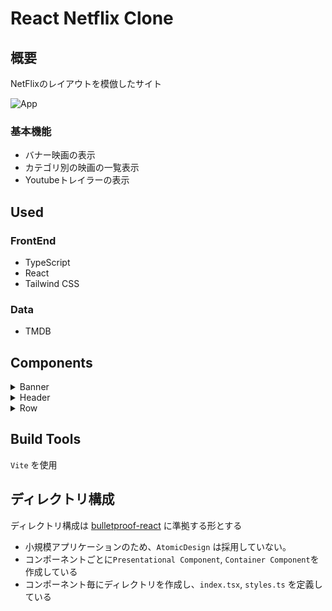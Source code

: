 # React Netflix Clone

## 概要

NetFlixのレイアウトを模倣したサイト

<img src="https://github.com/PenPeen/react_netflix_clone/blob/image/public/App.png?raw=true" alt="App" width="600"/>

### 基本機能

- バナー映画の表示
- カテゴリ別の映画の一覧表示
- Youtubeトレイラーの表示

## Used

### FrontEnd

- TypeScript
- React
- Tailwind CSS

### Data

- TMDB

## Components

<details>
<summary>Banner</summary>

画面上部に表示される映画
TMDBから取得したNETFLIX ORIGUINALSの映画のうち、ランダムに1つの映画を表示する

<img src="https://github.com/PenPeen/react_netflix_clone/blob/image/public/Banner.png?raw=true" alt="AddScheduleDialog" width="600"/>

</details>

<details>
<summary>Header</summary>

画面上部のヘッダー
スクロールすると表示される

<img src="https://github.com/PenPeen/react_netflix_clone/blob/image/public/Header.png?raw=true" alt="CalendarBoard" width="600"/>

</details>

<details>
<summary>Row</summary>

カテゴリ別の映画を一覧表示する

<img src="https://github.com/PenPeen/react_netflix_clone/blob/image/public/Row.png?raw=true" alt="CalendarElement" width="600"/>

</details>

## Build Tools

`Vite` を使用

## ディレクトリ構成

ディレクトリ構成は [bulletproof-react](https://github.com/alan2207/bulletproof-react/blob/master/docs/project-structure.md) に準拠する形とする

- 小規模アプリケーションのため、`AtomicDesign` は採用していない。
- コンポーネントごとに`Presentational Component`, `Container Component`を作成している
- コンポーネント毎にディレクトリを作成し、`index.tsx`, `styles.ts` を定義している
